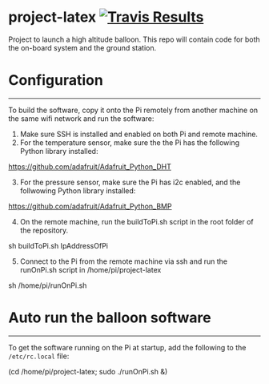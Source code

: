 project-latex [![Travis Results](https://travis-ci.org/DanGorst/project-latex.svg?branch=master)](https://travis-ci.org/DanGorst/project-latex)  
=============

Project to launch a high altitude balloon. This repo will contain code for both the on-board system and the ground station.


# Configuration
-------------

To build the software, copy it onto the Pi remotely from another machine on the same wifi network and run the software:

1. Make sure SSH is installed and enabled on both Pi and remote machine.
2. For the temperature sensor, make sure the the Pi has the following Python library installed:

  https://github.com/adafruit/Adafruit_Python_DHT

3. For the pressure sensor, make sure the Pi has i2c enabled, and the follwowing Python library installed:

  https://github.com/adafruit/Adafruit_Python_BMP

4. On the remote machine, run the buildToPi.sh script in the root folder of the repository.

  sh buildToPi.sh IpAddressOfPi

5. Connect to the Pi from the remote machine via ssh and run the runOnPi.sh script in /home/pi/project-latex

  sh /home/pi/runOnPi.sh


# Auto run the balloon software
--------------
To get the software running on the Pi at startup, add the following to the `/etc/rc.local` file:

(cd /home/pi/project-latex; sudo ./runOnPi.sh &)

